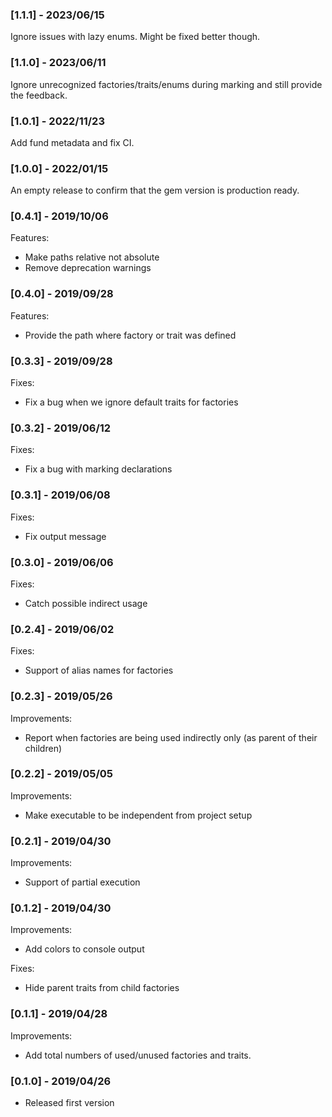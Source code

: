 ### [1.1.1] - 2023/06/15

Ignore issues with lazy enums. Might be fixed better though.

### [1.1.0] - 2023/06/11

Ignore unrecognized factories/traits/enums during marking and still provide the feedback.

### [1.0.1] - 2022/11/23

Add fund metadata and fix CI.

### [1.0.0] - 2022/01/15

An empty release to confirm that the gem version is production ready.

### [0.4.1] - 2019/10/06

Features:
- Make paths relative not absolute
- Remove deprecation warnings

### [0.4.0] - 2019/09/28
Features:
- Provide the path where factory or trait was defined

### [0.3.3] - 2019/09/28

Fixes:
- Fix a bug when we ignore default traits for factories

### [0.3.2] - 2019/06/12

Fixes:
- Fix a bug with marking declarations

### [0.3.1] - 2019/06/08

Fixes:
- Fix output message

### [0.3.0] - 2019/06/06

Fixes:
- Catch possible indirect usage

### [0.2.4] - 2019/06/02

Fixes:
- Support of alias names for factories

### [0.2.3] - 2019/05/26

Improvements:
- Report when factories are being used indirectly only (as parent of their children)

### [0.2.2] - 2019/05/05

Improvements:
- Make executable to be independent from project setup

### [0.2.1] - 2019/04/30

Improvements:
- Support of partial execution

### [0.1.2] - 2019/04/30

Improvements:
- Add colors to console output

Fixes:
- Hide parent traits from child factories

### [0.1.1] - 2019/04/28

Improvements:
- Add total numbers of used/unused factories and traits.

### [0.1.0] - 2019/04/26

- Released first version
